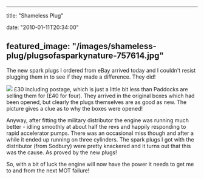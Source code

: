 
---
title: "Shameless Plug"

date: "2010-01-11T20:34:00"

featured_image: "/images/shameless-plug/plugsofasparkynature-757614.jpg"
---


The new spark plugs I ordered from eBay arrived today and I couldn't resist plugging them in to see if they made a difference.  They did!

<a href="http://danandtheduke.co.uk/uploaded_images/plugsofasparkynature-757616.jpg"><img src="/images/shameless-plug/plugsofasparkynature-757614.jpg"/></a>
£30 including postage, which is just a little bit less than Paddocks are selling them for (£40 for four).  They arrived in the original boxes which had been opened, but clearly the plugs themselves are as good as new.  The <span>picture</span> gives a clue as to why the boxes were opened!

Anyway, after fitting the military distributor the engine was running much better - idling smoothly at about half the revs and happily responding to rapid accelerator pumps.  There was an occasional miss though and after a while it ended up running on three cylinders.  The spark plugs I got with the distributor (from <span>Sodbury</span>) were pretty knackered and it turns out that this was the cause.  As proved by the new plugs!

So, with a bit of luck the engine will now have the power it needs to get me to and from the next MOT failure!